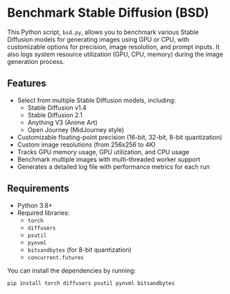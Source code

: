 # Benchmark Stable Diffusion (BSD)

This Python script, `bsd.py`, allows you to benchmark various Stable Diffusion models for generating images using GPU or CPU, with customizable options for precision, image resolution, and prompt inputs. It also logs system resource utilization (GPU, CPU, memory) during the image generation process.

## Features

- Select from multiple Stable Diffusion models, including:
  - Stable Diffusion v1.4
  - Stable Diffusion 2.1
  - Anything V3 (Anime Art)
  - Open Journey (MidJourney style)
- Customizable floating-point precision (16-bit, 32-bit, 8-bit quantization)
- Custom image resolutions (from 256x256 to 4K)
- Tracks GPU memory usage, GPU utilization, and CPU usage
- Benchmark multiple images with multi-threaded worker support
- Generates a detailed log file with performance metrics for each run

## Requirements

- Python 3.8+
- Required libraries:
  - `torch`
  - `diffusers`
  - `psutil`
  - `pynvml`
  - `bitsandbytes` (for 8-bit quantization)
  - `concurrent.futures`
  
You can install the dependencies by running:

```bash
pip install torch diffusers psutil pynvml bitsandbytes
